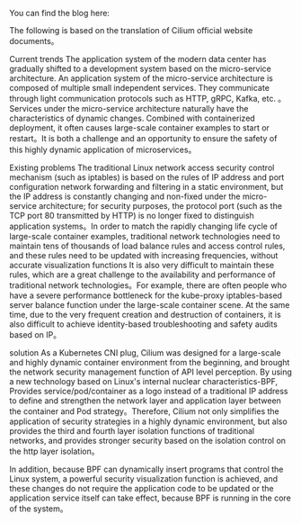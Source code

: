 



You can find the blog here:


The following is based on the translation of Cilium official website documents。

Current trends
The application system of the modern data center has gradually shifted to a development system based on the micro-service architecture. An application system of the micro-service architecture is composed of multiple small independent services. They communicate through light communication protocols such as HTTP, gRPC, Kafka, etc. 。Services under the micro-service architecture naturally have the characteristics of dynamic changes. Combined with containerized deployment, it often causes large-scale container examples to start or restart。It is both a challenge and an opportunity to ensure the safety of this highly dynamic application of microservices。

Existing problems
The traditional Linux network access security control mechanism (such as iptables) is based on the rules of IP address and port configuration network forwarding and filtering in a static environment, but the IP address is constantly changing and non-fixed under the micro-service architecture; for security purposes, the protocol port (such as the TCP port 80 transmitted by HTTP) is no longer fixed to distinguish application systems。In order to match the rapidly changing life cycle of large-scale container examples, traditional network technologies need to maintain tens of thousands of load balance rules and access control rules, and these rules need to be updated with increasing frequencies, without accurate visualization functions It is also very difficult to maintain these rules, which are a great challenge to the availability and performance of traditional network technologies。For example, there are often people who have a severe performance bottleneck for the kube-proxy iptables-based server balance function under the large-scale container scene. At the same time, due to the very frequent creation and destruction of containers, it is also difficult to achieve identity-based troubleshooting and safety audits based on IP。

solution
As a Kubernetes CNI plug, Cilium was designed for a large-scale and highly dynamic container environment from the beginning, and brought the network security management function of API level perception. By using a new technology based on Linux's internal nuclear characteristics-BPF, Provides service/pod/container as a logo instead of a traditional IP address to define and strengthen the network layer and application layer between the container and Pod strategy。Therefore, Cilium not only simplifies the application of security strategies in a highly dynamic environment, but also provides the third and fourth layer isolation functions of traditional networks, and provides stronger security based on the isolation control on the http layer isolation。

In addition, because BPF can dynamically insert programs that control the Linux system, a powerful security visualization function is achieved, and these changes do not require the application code to be updated or the application service itself can take effect, because BPF is running in the core of the system。
